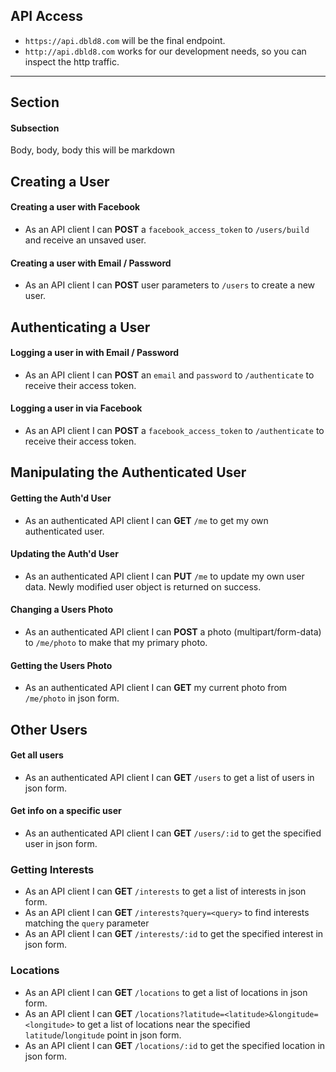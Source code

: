 ## API Access

* `https://api.dbld8.com` will be the final endpoint.
* `http://api.dbld8.com` works for our development needs, so you can inspect the http traffic.

---

## Section

#### Subsection
Body, body, body this will be markdown


## Creating a User

#### Creating a user with Facebook
* As an API client I can **POST** a `facebook_access_token` to `/users/build` and receive an unsaved user.

#### Creating a user with Email / Password
* As an API client I can **POST** user parameters to `/users` to create a new user.

## Authenticating a User

#### Logging a user in with Email / Password
* As an API client I can **POST** an `email` and `password` to `/authenticate` to receive their access token.

#### Logging a user in via Facebook
* As an API client I can **POST** a `facebook_access_token` to `/authenticate` to receive their access token.

## Manipulating the Authenticated User

#### Getting the Auth'd User
* As an authenticated API client I can **GET** `/me` to get my own authenticated user.

#### Updating the Auth'd User
* As an authenticated API client I can **PUT** `/me` to update my own user data. Newly modified user object is returned on success.

#### Changing a Users Photo
* As an authenticated API client I can **POST** a photo (multipart/form-data) to `/me/photo` to make that my primary photo.

#### Getting the Users Photo
* As an authenticated API client I can **GET** my current photo from `/me/photo` in json form.

## Other Users

#### Get all users
* As an authenticated API client I can **GET** `/users` to get a list of users in json form.

#### Get info on a specific user
* As an authenticated API client I can **GET** `/users/:id` to get the specified user in json form.

### Getting Interests

* As an API client I can **GET** `/interests` to get a list of interests in json form.
* As an API client I can **GET** `/interests?query=<query>` to find interests matching the `query` parameter 
* As an API client I can **GET** `/interests/:id` to get the specified interest in json form.

### Locations

* As an API client I can **GET** `/locations` to get a list of locations in json form.
* As an API client I can **GET** `/locations?latitude=<latitude>&longitude=<longitude>` to get a list of locations near the specified `latitude`/`longitude` point in json form.
* As an API client I can **GET** `/locations/:id` to get the specified location in json form.